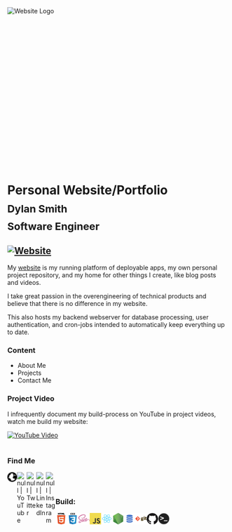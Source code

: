 <a href="https://dylansmith.vercel.app/">
    <img src="/demo/website-logo.gif" alt="Website Logo" title="Logo" align="right" height="400" width="550" />
</a>

Personal Website/Portfolio<br/>
<sub>Dylan Smith</sub><br/>
<sub>Software Engineer</sub>
==========================================

[![Website](https://img.shields.io/website?label=DylanSmith&style=for-the-badge&url=https%3A%2F%2Fdylansmith.vercel.app)](https://dylansmith.vercel.app)
---
My [website](https://dylansmith.vercel.app) is my running platform of deployable apps, my own 
personal project repository, and my home for other things I create, like
blog posts and videos.

I take great passion in the overengineering of technical products
and believe that there is no difference in my website.

This also hosts my backend webserver for database processing,
user authentication, and cron-jobs intended to automatically keep
everything up to date.

### Content
- About Me
- Projects
- Contact Me

### Project Video
I infrequently document my build-process on YouTube in project videos, watch me build my website:

<a href="https://youtu.be/T-D1KVIuvjA">
    <img src="https://img.youtube.com/vi/15uXmqjw6vY/maxresdefault.jpg" alt="YouTube Video" title="Video" height="250" width="450" />
</a>

<br/>
<br/>


### Find Me
[<img align="left" alt="null" width="22px" src="https://raw.githubusercontent.com/iconic/open-iconic/master/svg/globe.svg" />][website]
[<img align="left" alt="null | YouTube" width="22px" src="https://cdn.jsdelivr.net/npm/simple-icons@v3/icons/youtube.svg" />][youtube]
[<img align="left" alt="null | Twitter" width="22px" src="https://cdn.jsdelivr.net/npm/simple-icons@v3/icons/twitter.svg" />][twitter]
[<img align="left" alt="null | LinkedIn" width="22px" src="https://cdn.jsdelivr.net/npm/simple-icons@v3/icons/linkedin.svg" />][linkedin]
[<img align="left" alt="null | Instagram" width="22px" src="https://cdn.jsdelivr.net/npm/simple-icons@v3/icons/instagram.svg" />][instagram]

<br/>
<br/>

### Build:
<img align="left" alt="HTML5" width="26px" src="https://raw.githubusercontent.com/github/explore/80688e429a7d4ef2fca1e82350fe8e3517d3494d/topics/html/html.png" />
<img align="left" alt="CSS3" width="26px" src="https://raw.githubusercontent.com/github/explore/80688e429a7d4ef2fca1e82350fe8e3517d3494d/topics/css/css.png" />
<img align="left" alt="Sass" width="26px" src="https://raw.githubusercontent.com/github/explore/80688e429a7d4ef2fca1e82350fe8e3517d3494d/topics/sass/sass.png" />
<img align="left" alt="JavaScript" width="26px" src="https://raw.githubusercontent.com/github/explore/80688e429a7d4ef2fca1e82350fe8e3517d3494d/topics/javascript/javascript.png" />
<img align="left" alt="React" width="26px" src="https://raw.githubusercontent.com/github/explore/80688e429a7d4ef2fca1e82350fe8e3517d3494d/topics/react/react.png" />
<img align="left" alt="Node.js" width="26px" src="https://raw.githubusercontent.com/github/explore/80688e429a7d4ef2fca1e82350fe8e3517d3494d/topics/nodejs/nodejs.png" />
<img align="left" alt="SQL" width="26px" src="https://raw.githubusercontent.com/github/explore/80688e429a7d4ef2fca1e82350fe8e3517d3494d/topics/sql/sql.png" />
<img align="left" alt="Git" width="26px" src="https://raw.githubusercontent.com/github/explore/80688e429a7d4ef2fca1e82350fe8e3517d3494d/topics/git/git.png" />
<img align="left" alt="GitHub" width="26px" src="https://raw.githubusercontent.com/github/explore/78df643247d429f6cc873026c0622819ad797942/topics/github/github.png" />
<img align="left" alt="Terminal" width="26px" src="https://raw.githubusercontent.com/github/explore/80688e429a7d4ef2fca1e82350fe8e3517d3494d/topics/terminal/terminal.png" />

<br/>
<br/>

[website]: https://dylansmith.vercel.app
[twitter]: https://twitter.com/
[youtube]: https://youtube.com/
[instagram]: https://instagram.com/dy.lansmith
[linkedin]: https://linkedin.com/in/e-Dylan
